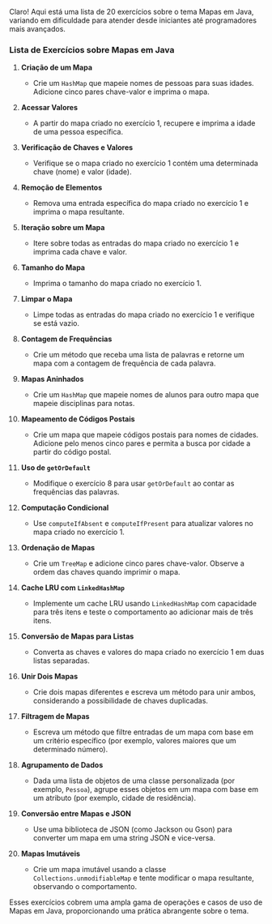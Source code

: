 Claro! Aqui está uma lista de 20 exercícios sobre o tema Mapas em Java, variando em dificuldade para atender desde
iniciantes até programadores mais avançados.

### Lista de Exercícios sobre Mapas em Java

1. **Criação de um Mapa**
    - Crie um `HashMap` que mapeie nomes de pessoas para suas idades. Adicione cinco pares chave-valor e imprima o mapa.

2. **Acessar Valores**
    - A partir do mapa criado no exercício 1, recupere e imprima a idade de uma pessoa específica.

3. **Verificação de Chaves e Valores**
    - Verifique se o mapa criado no exercício 1 contém uma determinada chave (nome) e valor (idade).

4. **Remoção de Elementos**
    - Remova uma entrada específica do mapa criado no exercício 1 e imprima o mapa resultante.

5. **Iteração sobre um Mapa**
    - Itere sobre todas as entradas do mapa criado no exercício 1 e imprima cada chave e valor.

6. **Tamanho do Mapa**
    - Imprima o tamanho do mapa criado no exercício 1.

7. **Limpar o Mapa**
    - Limpe todas as entradas do mapa criado no exercício 1 e verifique se está vazio.

8. **Contagem de Frequências**
    - Crie um método que receba uma lista de palavras e retorne um mapa com a contagem de frequência de cada palavra.

9. **Mapas Aninhados**
    - Crie um `HashMap` que mapeie nomes de alunos para outro mapa que mapeie disciplinas para notas.

10. **Mapeamento de Códigos Postais**
    - Crie um mapa que mapeie códigos postais para nomes de cidades. Adicione pelo menos cinco pares e permita a busca
      por cidade a partir do código postal.

11. **Uso de `getOrDefault`**
    - Modifique o exercício 8 para usar `getOrDefault` ao contar as frequências das palavras.

12. **Computação Condicional**
    - Use `computeIfAbsent` e `computeIfPresent` para atualizar valores no mapa criado no exercício 1.

13. **Ordenação de Mapas**
    - Crie um `TreeMap` e adicione cinco pares chave-valor. Observe a ordem das chaves quando imprimir o mapa.

14. **Cache LRU com `LinkedHashMap`**
    - Implemente um cache LRU usando `LinkedHashMap` com capacidade para três itens e teste o comportamento ao adicionar
      mais de três itens.

15. **Conversão de Mapas para Listas**
    - Converta as chaves e valores do mapa criado no exercício 1 em duas listas separadas.

16. **Unir Dois Mapas**
    - Crie dois mapas diferentes e escreva um método para unir ambos, considerando a possibilidade de chaves duplicadas.

17. **Filtragem de Mapas**
    - Escreva um método que filtre entradas de um mapa com base em um critério específico (por exemplo, valores maiores
      que um determinado número).

18. **Agrupamento de Dados**
    - Dada uma lista de objetos de uma classe personalizada (por exemplo, `Pessoa`), agrupe esses objetos em um mapa com
      base em um atributo (por exemplo, cidade de residência).

19. **Conversão entre Mapas e JSON**
    - Use uma biblioteca de JSON (como Jackson ou Gson) para converter um mapa em uma string JSON e vice-versa.

20. **Mapas Imutáveis**
    - Crie um mapa imutável usando a classe `Collections.unmodifiableMap` e tente modificar o mapa resultante,
      observando o comportamento.

Esses exercícios cobrem uma ampla gama de operações e casos de uso de Mapas em Java, proporcionando uma prática
abrangente sobre o tema.